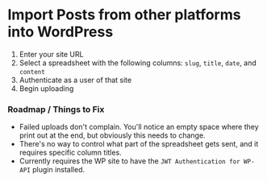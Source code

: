 # Import Posts from other platforms into WordPress

1. Enter your site URL
2. Select a spreadsheet with the following columns: `slug`, `title`, `date`, and `content`
3. Authenticate as a user of that site
4. Begin uploading

### Roadmap / Things to Fix

- Failed uploads don't complain. You'll notice an empty space where they print out at the end, but obviously this needs to change.
- There's no way to control what part of the spreadsheet gets sent, and it requires specific column titles.
- Currently requires the WP site to have the `JWT Authentication for WP-API` plugin installed.
